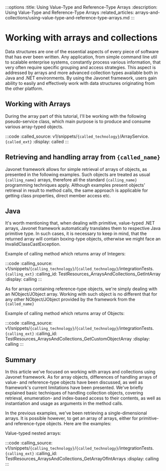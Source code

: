 :::options
:title: Using Value-Type and Reference-Type Arrays
:description: Using Value-Type and Reference-Type Arrays
:related_articles: arrays-and-collections/using-value-type-and-reference-type-arrays.md
:::
  
# Working with arrays and collections  

Data structures are one of the essential aspects of every piece of software that has ever been written. Any
application, from simple command line util to scalable enterprise systems, constantly process various
information, that very often require specific grouping and access strategies. This aspect is addressed by
arrays and more advanced collection types available both in Java and .NET environments. By using the
Javonet framework, users gain ability to easily and effectively work with data structures originating
from the other platform.  
  
## Working with Arrays

During the array part of this tutorial, I'll be working with the following pseudo-service class, which main
purpose is to produce and consume various array-typed objects.

:::code 
:called_source: v1/snippets/`{called_technology}`/ArrayService.`{called_ext}`
:display: called
:::
  
## Retrieving and handling array from `{called_name}`  
  
Javonet framework allows for simple retrieval of arrays of objects, as presented in the
following examples. Such objects are treated as usual `{calling_name}` arrays, therefore all the standard `{calling_name}` programming techniques apply. Although examples present objects' retrieval in result to method calls, the same approach is applicable for getting class properties, direct member access etc.  
  
## Java  
   
It's worth mentioning that, when dealing with primitive, value-typed .NET arrays, Javonet framework
automatically translates them to respective Java primitive type. In such cases, it is necessary to keep in mind, that the returned array will contain boxing-type objects, otherwise we might face an InvalidClassCastException.  
  
Example of calling method which returns array of Integers:
  
:::code 
:calling_source: v1/snippets/`{calling_technology}`/`{called_technology}`/integrationTests.`{calling_ext}`
:calling_id: TestResources_ArraysAndCollections_GetIntArray
:display: calling
:::

As for arrays containing reference-type objects, we're simply dealing with an NObject/JObject array. Working with such object is no different that for any other NObject/JObject provided by the framework from the `{called_name}`  
  
Example of calling method which returns array of Objects:  
  
:::code 
:calling_source: v1/snippets/`{calling_technology}`/`{called_technology}`/integrationTests.`{calling_ext}`
:calling_id: TestResources_ArraysAndCollections_GetCustomObjectArray
:display: calling
:::



## Summary  
  
In this article we've focused on working with arrays and collections using Javonet
framework. As for array objects, differences of handling arrays of value- and reference-type objects have
been discussed, as well as framework's current limitations have been presented. We've briefly explained
basic techniques of handling collection objects, covering retrieval, enumeration- and index-based
access to their contents, as well as instantiation and usage as arguments in the method calls.
  
In the previous examples, we've been retrieving a single-dimensional arrays.  It is possible however, to get an array of arrays, either for primitive- and reference-type objects. Here are the examples:  
  
Value-typed nested arrays:  

:::code 
:calling_source: v1/snippets/`{calling_technology}`/`{called_technology}`/integrationTests.`{calling_ext}`
:calling_id: TestResources_ArraysAndCollections_GetArrayOfIntArrays
:display: calling
:::